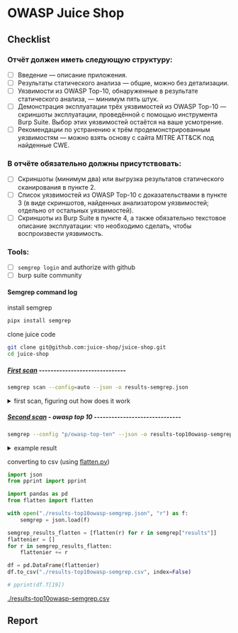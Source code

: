 # OWASP Juice Shop

## Checklist

### Отчёт должен иметь следующую структуру:

- [ ] Введение — описание приложения.
- [ ] Результаты статического анализа — общие, можно без детализации.
- [ ] Уязвимости из OWASP Top-10, обнаруженные в результате статического анализа, — минимум пять штук.
- [ ] Демонстрация эксплуатации трёх уязвимостей из OWASP Top-10 — скриншоты эксплуатации, проведённой с помощью инструмента Burp Suite. Выбор этих уязвимостей остаётся на ваше усмотрение.
- [ ] Рекомендации по устранению к трём продемонстрированным уязвимостям — можно взять основу с сайта MITRE ATT&CK под найденные CWE.

### В отчёте обязательно должны присутствовать:

- [ ] Скриншоты (минимум два) или выгрузка результатов статического сканирования в пункте 2.
- [ ] Список уязвимостей из OWASP Top-10 с доказательствами в пункте 3 (в виде скриншотов, найденных анализатором уязвимостей; отдельно от остальных уязвимостей).
- [ ] Скриншоты из Burp Suite в пункте 4, а также обязательно текстовое описание эксплуатации: что необходимо сделать, чтобы воспроизвести уязвимость.

### Tools:

- [ ] `semgrep login` and authorize with github
- [ ] burp suite community

#### Semgrep command log

install semgrep
```bash
pipx install semgrep
```

clone juice code
```bash
git clone git@github.com:juice-shop/juice-shop.git
cd juice-shop
```

##### [First scan](./results-semgrep.json) ------------------------------

```bash
semgrep scan --config=auto --json -o results-semgrep.json
```

<details>

<summary>first scan, figuring out how does it work</summary>

check
```bash
cat results-semgrep.json | jq . | vim -
```

high level, keys
``` bash
cat results-semgrep.json | jq 'keys[]'
```

```
"errors"
"interfile_languages_used"
"paths"
"results"
"skipped_rules"
"version"
```

example error

``` bash
cat results-semgrep.json | jq '.errors[31]'
```

```json
{
  "code": 2,
  "level": "warn",
  "message": "Timeout when running javascript.lang.security.insecure-object-assign.insecure-object-assign on frontend/src/assets/private/three.js:\n ",
  "path": "frontend/src/assets/private/three.js",
  "rule_id": "javascript.lang.security.insecure-object-assign.insecure-object-assign",
  "type": "Timeout"
}
```

example result

```bash
cat results-semgrep.json | jq '.results[65]'
```

```json
{
  "check_id": "javascript.express.security.audit.xss.pug.explicit-unescape.template-explicit-unescape",
  "end": {
    "col": 40,
    "line": 79,
    "offset": 3969
  },
  "extra": {
    "engine_kind": "OSS",
    "fingerprint": "a15f585b68d6d123be356ae999949a88694dcee167c404b60d277df0ecb69aceaa54652bb72451e4c0cd5b1e6152730adc6dc1c6487ae2b3dc443410f1188dc4_0",
    "is_ignored": false,
    "lines": "            if (splitted.length != 2) {",
    "message": "Detected an explicit unescape in a Pug template, using either '!=' or '!{...}'. If external data can reach these locations, your application is exposed to a cross-site scripting (XSS) vulnerability. If you must do this, ensure no external data can reach this location.",
    "metadata": {
      "category": "security",
      "confidence": "LOW",
      "cwe": [
        "CWE-79: Improper Neutralization of Input During Web Page Generation ('Cross-site Scripting')"
      ],
      "cwe2021-top25": true,
      "cwe2022-top25": true,
      "impact": "MEDIUM",
      "license": "Commons Clause License Condition v1.0[LGPL-2.1-only]",
      "likelihood": "LOW",
      "owasp": [
        "A07:2017 - Cross-Site Scripting (XSS)",
        "A03:2021 - Injection"
      ],
      "references": [
        "https://pugjs.org/language/code.html#unescaped-buffered-code",
        "https://pugjs.org/language/attributes.html#unescaped-attributes"
      ],
      "semgrep.dev": {
        "rule": {
          "origin": "community",
          "r_id": 9287,
          "rule_id": "WAUonl",
          "rv_id": 834091,
          "url": "https://semgrep.dev/playground/r/ZRTlPA9/javascript.express.security.audit.xss.pug.explicit-unescape.template-explicit-unescape",
          "version_id": "ZRTlPA9"
        }
      },
      "shortlink": "https://sg.run/3xbe",
      "source": "https://semgrep.dev/r/javascript.express.security.audit.xss.pug.explicit-unescape.template-explicit-unescape",
      "subcategory": [
        "audit"
      ],
      "technology": [
        "express"
      ],
      "vulnerability_class": [
        "Cross-Site-Scripting (XSS)"
      ]
    },
    "metavars": {
      "$1": {
        "abstract_content": "!=",
        "end": {
          "col": 35,
          "line": 79,
          "offset": 3964
        },
        "start": {
          "col": 33,
          "line": 79,
          "offset": 3962
        }
      }
    },
    "severity": "WARNING",
    "validation_state": "NO_VALIDATOR"
  },
  "path": "views/promotionVideo.pug",
  "start": {
    "col": 13,
    "line": 79,
    "offset": 3942
  }
}
```

</details>

##### [Second scan](./results-top10owasp-semgrep.json) - owasp top 10 ------------------------------

``` bash
semgrep --config "p/owasp-top-ten" --json -o results-top10owasp-semgrep.json
```

<details>
<summary>example result</summary>

``` bash
cat results-top10owasp-semgrep.json | jq '.results[28]'
```

``` json
{
  "check_id": "javascript.express.security.audit.express-check-directory-listing.express-check-directory-listing",
  "end": {
    "col": 103,
    "line": 272,
    "offset": 12297
  },
  "extra": {
    "engine_kind": "OSS",
    "fingerprint": "c2c7cc5931e16da7a7bc9e2fc1e98093f4c2df0159cda8677f10cd4747a7e125dbcf1faf73b825dc6d1908c737a9c354fc272b9f0bb4f3620c4a5909de3fd6be_3",
    "is_ignored": false,
    "lines": "  app.use('/support/logs', serveIndexMiddleware, serveIndex('logs', { icons: true, view: 'details' })) // vuln-code-snippet vuln-line accessLogDisclosureChallenge",
    "message": "Directory listing/indexing is enabled, which may lead to disclosure of sensitive directories and files. It is recommended to disable directory listing unless it is a public resource. If you need directory listing, ensure that sensitive files are inaccessible when querying the resource.",
    "metadata": {
      "category": "security",
      "confidence": "MEDIUM",
      "cwe": [
        "CWE-548: Exposure of Information Through Directory Listing"
      ],
      "impact": "MEDIUM",
      "interfile": true,
      "license": "Commons Clause License Condition v1.0[LGPL-2.1-only]",
      "likelihood": "HIGH",
      "owasp": [
        "A06:2017 - Security Misconfiguration",
        "A01:2021 - Broken Access Control"
      ],
      "references": [
        "https://www.npmjs.com/package/serve-index",
        "https://www.acunetix.com/blog/articles/directory-listing-information-disclosure/"
      ],
      "semgrep.dev": {
        "rule": {
          "origin": "community",
          "r_id": 22552,
          "rule_id": "x8UqEb",
          "rv_id": 834060,
          "url": "https://semgrep.dev/playground/r/GxTDEXG/javascript.express.security.audit.express-check-directory-listing.express-check-directory-listing",
          "version_id": "GxTDEXG"
        }
      },
      "shortlink": "https://sg.run/DX2G",
      "source": "https://semgrep.dev/r/javascript.express.security.audit.express-check-directory-listing.express-check-directory-listing",
      "subcategory": [
        "vuln"
      ],
      "technology": [
        "express"
      ],
      "vulnerability_class": [
        "Mishandled Sensitive Information"
      ]
    },
    "metavars": {
      "$APP": {
        "abstract_content": "app",
        "end": {
          "col": 6,
          "line": 272,
          "offset": 12200
        },
        "propagated_value": {
          "svalue_abstract_content": "express()",
          "svalue_end": {
            "col": 22,
            "line": 105,
            "offset": 4885
          },
          "svalue_start": {
            "col": 13,
            "line": 105,
            "offset": 4876
          }
        },
        "start": {
          "col": 3,
          "line": 272,
          "offset": 12197
        }
      },
      "$SERVEINDEX": {
        "abstract_content": "serveIndex",
        "end": {
          "col": 60,
          "line": 272,
          "offset": 12254
        },
        "start": {
          "col": 50,
          "line": 272,
          "offset": 12244
        }
      }
    },
    "severity": "WARNING",
    "validation_state": "NO_VALIDATOR"
  },
  "path": "server.ts",
  "start": {
    "col": 3,
    "line": 272,
    "offset": 12197
  }
}
```

viewing result's keys
``` bash
cat results-semgrep.json | jq '.results[65] | keys[]'
```

``` json
"check_id"
"end"
"extra"
"path"
"start"
```

</details>

converting to csv (using [flatten.py](./flatten.py))
``` python
import json
from pprint import pprint

import pandas as pd
from flatten import flatten

with open("./results-top10owasp-semgrep.json", "r") as f:
    semgrep = json.load(f)

semgrep_results_flatten = [flatten(r) for r in semgrep["results"]]
flattenier = []
for r in semgrep_results_flatten:
    flattenier += r

df = pd.DataFrame(flattenier)
df.to_csv("./results-top10owasp-semgrep.csv", index=False)

# pprint(df.T[19])
```

[./results-top10owasp-semgrep.csv](./results-top10owasp-semgrep.csv)

## Report
